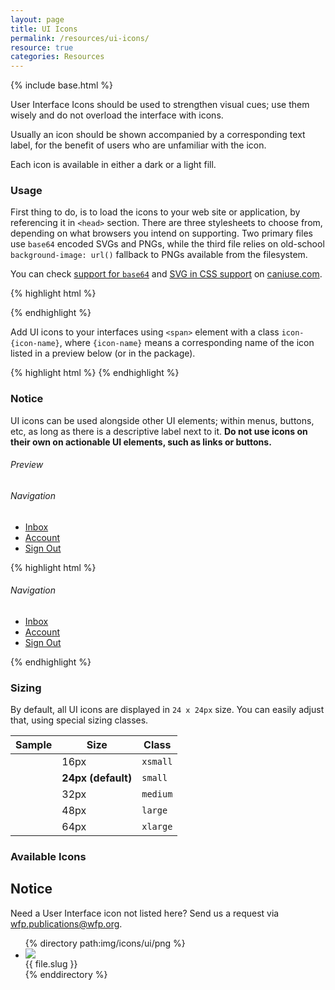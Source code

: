 ```yaml
---
layout: page
title: UI Icons
permalink: /resources/ui-icons/
resource: true
categories: Resources
---
```

{% include base.html %}

User Interface Icons should be used to strengthen visual cues; use them wisely and do not overload the interface with icons.

Usually an icon should be shown accompanied by a corresponding text label, for the benefit of users who are unfamiliar with the icon.

Each icon is available in either a dark or a light fill.

### Usage
First thing to do, is to load the icons to your web site or application, by referencing it in `<head>` section. There are three stylesheets to choose from, depending on what browsers you intend on supporting. Two primary files use `base64` encoded SVGs and PNGs, while the third file relies on old-school `background-image: url()` fallback to PNGs available from the filesystem.

You can check [support for `base64`](http://caniuse.com/#feat=atob-btoa) and [SVG in CSS support](http://caniuse.com/#feat=svg-css) on [caniuse.com](http://caniuse.com).

{% highlight html %}
<!-- For modern browsers with SVG support -->
<link rel="stylesheet" href="bower_components/wfp-ui/dist/assets/icons/ui/ui-icons.svg.css">
<!-- For browsers without SVG support -->
<link rel="stylesheet" href="bower_components/wfp-ui/dist/assets/icons/ui/ui-icons.png.css">
<!-- IE8-9 Fallback -->
<link rel="stylesheet" href="bower_components/wfp-ui/dist/assets/icons/ui/ui-icons.fallback.css">
{% endhighlight %}

Add UI icons to your interfaces using `<span>` element with a class `icon-{icon-name}`, where `{icon-name}` means a corresponding name of the icon listed in a preview below (or in the package).

{% highlight html %}
<span class="icon-account-circle-dark"></span>
{% endhighlight %}

<div class="notice">
  <h3 class="title">Notice</h3>
  <p>UI icons can be used alongside other UI elements; within menus, buttons, etc, as long as there is a descriptive label next to it. <strong>Do not use icons on their own on actionable UI elements, such as links or buttons.</strong></p>
</div>


###### Preview
<nav class="wfp-menu">
  <h6 class="menu--heading">Navigation</h6>
  <ul class="menu--wrapper">
    <li class="menu--item">
      <a href="#" class="menu--link"><span class="icon-email-dark"></span> Inbox</a>
    </li>
    <li class="menu--item">
      <a href="#" class="menu--link"><span class="icon-account-circle-dark"></span> Account</a>
    </li>
    <li class="menu--item">
      <a href="#" class="menu--link"><span class="icon-exit-to-app-dark"></span> Sign Out</a>
    </li>
  </ul>
</nav>

{% highlight html %}
<nav class="wfp-menu">
  <h6 class="menu--heading">Navigation</h6>
  <ul class="menu--wrapper">
    <li class="menu--item">
      <a href="#" class="menu--link"><i class="icon-email-dark"></i> Inbox</a>
    </li>
    <li class="menu--item">
      <a href="#" class="menu--link"><i class="icon-account-circle-dark"></i> Account</a>
    </li>
    <li class="menu--item">
      <a href="#" class="menu--link"><i class="icon-exit-to-app-dark"></i> Sign Out</a>
    </li>
  </ul>
</nav>
{% endhighlight %}

### Sizing
By default, all UI icons are displayed in `24 x 24px` size. You can easily adjust that, using special sizing classes.

<table class="wfp-table">
  <thead>
    <th>Sample</th>
    <th>Size</th>
    <th>Class</th>
  </thead>
  <tbody>
    <tr>
      <td><i class="icon-account-circle-dark xsmall"></i></td>
      <td>16px</td>
      <td><code>xsmall</code></td>
    </tr>
    <tr>
      <td><i class="icon-account-circle-dark small"></i></td>
      <td><strong>24px (default)</strong></td>
      <td><code>small</code></td>
    </tr>
    <tr>
      <td><i class="icon-account-circle-dark medium"></i></td>
      <td>32px</td>
      <td><code>medium</code></td>
    </tr>
    <tr>
      <td><i class="icon-account-circle-dark large"></i></td>
      <td>48px</td>
      <td><code>large</code></td>
    </tr>
    <tr>
      <td><i class="icon-account-circle-dark xlarge"></i></td>
      <td>64px</td>
      <td><code>xlarge</code></td>
    </tr>
  </tbody>
</table>

### Available Icons

<div class="notice">
  <h2 class="title">Notice</h2>
  <p>Need a User Interface icon not listed here? Send us a request via <a href="mailto:WFP.PUBLICATIONS@wfp.org?subject=UI%20icon%20request">wfp.publications@wfp.org</a>.</p>
</div>

<ul class="wfp-grid list-view icons">
{% directory path:img/icons/ui/png %}
  <li class="item wfp-u-1-2">
    <div class="desc">
      <div class="desc-img {% cycle 'light', 'dark' %}"><img src="{{ base }}/img/icons/ui/png/{{ file.name }}"></div>
      <div class="desc-label">{{ file.slug }}</div>
    </div>
  </li>
{% enddirectory %}
</ul>
